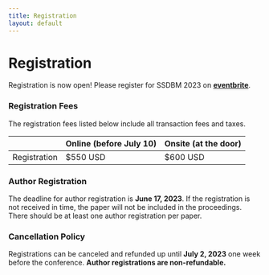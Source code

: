 ```yaml
---
title: Registration
layout: default
---
```


# Registration

Registration is now open! Please register for SSDBM 2023 on [**eventbrite**](https://www.eventbrite.com/e/651247828787).

### Registration Fees

The registration fees listed below include all transaction fees and taxes.

|                  | Online (before July 10) | Onsite (at the door)   |
|------------------|-------------------------|------------------------|
| Registration     | $550 USD                | $600 USD               |

### Author Registration
The deadline for author registration is **June 17, 2023**.
If the registration is not received in time, the paper will not be included in the proceedings. 
There should be at least one author registration per paper.

### Cancellation Policy
Registrations can be canceled and refunded up until **July 2, 2023** one week before the conference. **Author registrations are non-refundable.**
